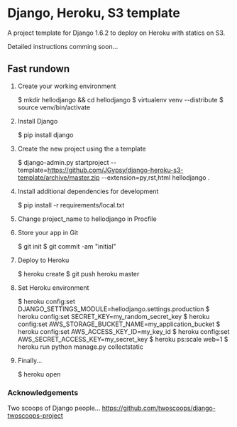 # Django, Heroku, S3 template

A project template for Django 1.6.2 to deploy on Heroku with statics on S3.

Detailed instructions comming soon...

## Fast rundown

1. Create your working environment

    $ mkdir hellodjango && cd hellodjango
    $ virtualenv venv --distribute
    $ source venv/bin/activate

2. Install Django

    $ pip install django

3. Create the new project using the a template

    $ django-admin.py startproject --template=https://github.com/JGypsy/django-heroku-s3-template/archive/master.zip --extension=py,rst,html hellodjango .

4. Install additional dependencies for development

    $ pip install -r requirements/local.txt

5. Change project_name to hellodjango in Procfile

6. Store your app in Git

    $ git init
    $ git commit -am "initial"

7. Deploy to Heroku

    $ heroku create
    $ git push heroku master

8. Set Heroku environment

    $ heroku config:set DJANGO_SETTINGS_MODULE=hellodjango.settings.production
    $ heroku config:set SECRET_KEY=my_random_secret_key
    $ heroku config:set AWS_STORAGE_BUCKET_NAME=my_application_bucket
    $ heroku config:set AWS_ACCESS_KEY_ID=my_key_id
    $ heroku config:set AWS_SECRET_ACCESS_KEY=my_secret_key
    $ heroku ps:scale web=1
    $ heroku run python manage.py collectstatic

9. Finally...

    $ heroku open


### Acknowledgements
Two scoops of Django people... https://github.com/twoscoops/django-twoscoops-project